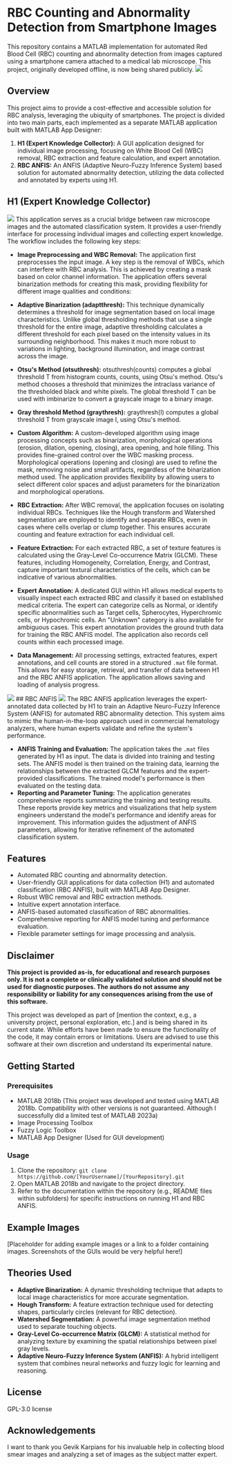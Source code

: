 # RBC Counting and Abnormality Detection from Smartphone Images

This repository contains a MATLAB implementation for automated Red Blood Cell (RBC) counting and abnormality detection from images captured using a smartphone camera attached to a medical lab microscope. This project, originally developed offline, is now being shared publicly.
<img src="https://github.com/h4ppy0wl/myMaterials/blob/main/ScreenshotForm.png">

## Overview

This project aims to provide a cost-effective and accessible solution for RBC analysis, leveraging the ubiquity of smartphones. The project is divided into two main parts, each implemented as a separate MATLAB application built with MATLAB App Designer:

1.  **H1 (Expert Knowledge Collector):** A GUI application designed for individual image processing, focusing on White Blood Cell (WBC) removal, RBC extraction and feature calculation, and expert annotation.
2.  **RBC ANFIS:** An ANFIS (Adaptive Neuro-Fuzzy Inference System) based solution for automated abnormality detection, utilizing the data collected and annotated by experts using H1.

## H1 (Expert Knowledge Collector)
<img src="https://github.com/h4ppy0wl/myMaterials/blob/main/ScreenshotForm.png">
This application serves as a crucial bridge between raw microscope images and the automated classification system. It provides a user-friendly interface for processing individual images and collecting expert knowledge. The workflow includes the following key steps:

*   **Image Preprocessing and WBC Removal:** The application first preprocesses the input image. A key step is the removal of WBCs, which can interfere with RBC analysis. This is achieved by creating a mask based on color channel information. The application offers several binarization methods for creating this mask, providing flexibility for different image qualities and conditions:
   *   **Adaptive Binarization (adaptthresh):** This technique dynamically determines a threshold for image segmentation based on local image characteristics. Unlike global thresholding methods that use a single threshold for the entire image, adaptive thresholding calculates a different threshold for each pixel based on the intensity values in its surrounding neighborhood. This makes it much more robust to variations in lighting, background illumination, and image contrast across the image.
   
   *   **Otsu's Method (otsuthresh):** otsuthresh(counts) computes a global threshold T from histogram counts, counts, using Otsu's method. Otsu's method chooses a threshold that minimizes the intraclass variance of the thresholded black and white pixels. The global threshold T can be used with imbinarize to convert a grayscale image to a binary image.
   *   **Gray threshold Method (graythresh):** graythresh(I) computes a global threshold T from grayscale image I, using Otsu's method.
   *   **Custom Algorithm:** A custom-developed algorithm using image processing concepts such as binarization, morphological operations (erosion, dilation, opening, closing), area opening, and hole filling. This provides fine-grained control over the WBC masking process.
    Morphological operations (opening and closing) are used to refine the mask, removing noise and small artifacts, regardless of the binarization method used. The application provides flexibility by allowing users to select different color spaces and adjust parameters for the binarization and morphological operations.
*   **RBC Extraction:** After WBC removal, the application focuses on isolating individual RBCs. Techniques like the Hough transform and Watershed segmentation are employed to identify and separate RBCs, even in cases where cells overlap or clump together. This ensures accurate counting and feature extraction for each individual cell.
*   **Feature Extraction:** For each extracted RBC, a set of texture features is calculated using the Gray-Level Co-occurrence Matrix (GLCM). These features, including Homogeneity, Correlation, Energy, and Contrast, capture important textural characteristics of the cells, which can be indicative of various abnormalities.
*   **Expert Annotation:** A dedicated GUI within H1 allows medical experts to visually inspect each extracted RBC and classify it based on established medical criteria. The expert can categorize cells as Normal, or identify specific abnormalities such as Target cells, Spherocytes, Hyperchromic cells, or Hypochromic cells. An "Unknown" category is also available for ambiguous cases. This expert annotation provides the ground truth data for training the RBC ANFIS model. The application also records cell counts within each processed image.
*   **Data Management:** All processing settings, extracted features, expert annotations, and cell counts are stored in a structured `.mat` file format. This allows for easy storage, retrieval, and transfer of data between H1 and the RBC ANFIS application. The application allows saving and loading of analysis progress.
<img src="https://github.com/h4ppy0wl/myMaterials/blob/main/ScreenshotForm.png">
## RBC ANFIS
<img src="https://github.com/h4ppy0wl/myMaterials/blob/main/ScreenshotForm.png">
The RBC ANFIS application leverages the expert-annotated data collected by H1 to train an Adaptive Neuro-Fuzzy Inference System (ANFIS) for automated RBC abnormality detection. This system aims to mimic the human-in-the-loop approach used in commercial hematology analyzers, where human experts validate and refine the system's performance.

*   **ANFIS Training and Evaluation:** The application takes the `.mat` files generated by H1 as input. The data is divided into training and testing sets. The ANFIS model is then trained on the training data, learning the relationships between the extracted GLCM features and the expert-provided classifications. The trained model's performance is then evaluated on the testing data.
*   **Reporting and Parameter Tuning:** The application generates comprehensive reports summarizing the training and testing results. These reports provide key metrics and visualizations that help system engineers understand the model's performance and identify areas for improvement. This information guides the adjustment of ANFIS parameters, allowing for iterative refinement of the automated classification system.

## Features

*   Automated RBC counting and abnormality detection.
*   User-friendly GUI applications for data collection (H1) and automated classification (RBC ANFIS), built with MATLAB App Designer.
*   Robust WBC removal and RBC extraction methods.
*   Intuitive expert annotation interface.
*   ANFIS-based automated classification of RBC abnormalities.
*   Comprehensive reporting for ANFIS model tuning and performance evaluation.
*   Flexible parameter settings for image processing and analysis.

## Disclaimer

**This project is provided as-is, for educational and research purposes only. It is not a complete or clinically validated solution and should not be used for diagnostic purposes. The authors do not assume any responsibility or liability for any consequences arising from the use of this software.**

This project was developed as part of [mention the context, e.g., a university project, personal exploration, etc.] and is being shared in its current state. While efforts have been made to ensure the functionality of the code, it may contain errors or limitations. Users are advised to use this software at their own discretion and understand its experimental nature.


## Getting Started

### Prerequisites

*   MATLAB 2018b (This project was developed and tested using MATLAB 2018b. Compatibility with other versions is not guaranteed. Although I successfully did a limited test of MATLAB 2023a)
*   Image Processing Toolbox
*   Fuzzy Logic Toolbox
*   MATLAB App Designer (Used for GUI development)

### Usage

1.  Clone the repository: `git clone https://github.com/[YourUsername]/[YourRepository].git`
2.  Open MATLAB 2018b and navigate to the project directory.
3.  Refer to the documentation within the repository (e.g., README files within subfolders) for specific instructions on running H1 and RBC ANFIS.

## Example Images

[Placeholder for adding example images or a link to a folder containing images. Screenshots of the GUIs would be very helpful here!]

## Theories Used

*   **Adaptive Binarization:** A dynamic thresholding technique that adapts to local image characteristics for more accurate segmentation.
*   **Hough Transform:** A feature extraction technique used for detecting shapes, particularly circles (relevant for RBC detection).
*   **Watershed Segmentation:** A powerful image segmentation method used to separate touching objects.
*   **Gray-Level Co-occurrence Matrix (GLCM):** A statistical method for analyzing texture by examining the spatial relationships between pixel gray levels.
*   **Adaptive Neuro-Fuzzy Inference System (ANFIS):** A hybrid intelligent system that combines neural networks and fuzzy logic for learning and reasoning.

## License

GPL-3.0 license

## Acknowledgements

I want to thank you Gevik Karpians for his invaluable help in collecting blood smear images and analyzing a set of images as the subject matter expert.
